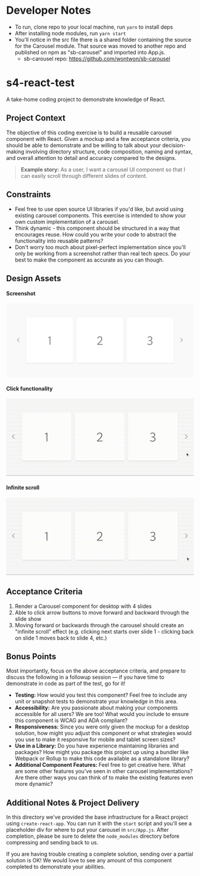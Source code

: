 # Developer Notes 
 * To run, clone repo to your local machine, run ``` yarn ``` to install deps
 * After installing node modules, run ``` yarn start ```
 * You'll notice in the src file there is a shared folder containing the source for the Carousel module. That source was moved to another repo and published on npm as "sb-carousel" and imported into App.js. 
   * sb-carousel repo: https://github.com/wontwon/sb-carousel  


# s4-react-test

A take-home coding project to demonstrate knowledge of React.

## Project Context

The objective of this coding exercise is to build a reusable carousel component with React. Given a mockup and a few acceptance criteria, you should be able to demonstrate and be willing to talk about your decision-making involving directory structure, code composition, naming and syntax, and overall attention to detail and accuracy compared to the designs.

> **Example story:** As a user, I want a carousel UI component so that I can easily scroll through different slides of content.

## Constraints

- Feel free to use open source UI libraries if you'd like, but avoid using existing carousel components. This exercise is intended to show your own custom implementation of a carousel.
- Think dynamic - this component should be structured in a way that encourages reuse. How could you write your code to abstract the functionality into reusable patterns?
- Don't worry too much about pixel-perfect implementation since you'll only be working from a screenshot rather than real tech specs. Do your best to make the component as accurate as you can though.

## Design Assets

#### Screenshot

![carousel screen shot](./src/assets/carousel.png)

#### Click functionality

![click functionality](./src/assets/click-scroll.gif)

#### Infinite scroll

![infinite scroll](./src/assets/infinite-scroll.gif)

## Acceptance Criteria

1. Render a Carousel component for desktop with 4 slides
1. Able to click arrow buttons to move forward and backward through the slide show
1. Moving forward or backwards through the carousel should create an "infinite scroll" effect (e.g. clicking next starts over slide 1 - clicking back on slide 1 moves back to slide 4, etc.)

## Bonus Points

Most importantly, focus on the above acceptance criteria, and prepare to discuss the following in a followup session — if you have time to demonstrate in code as part of the test, go for it!

- **Testing:** How would you test this component? Feel free to include any unit or snapshot tests to demonstrate your knowledge in this area.
- **Accessibility:** Are you passionate about making your components accessible for all users? We are too! What would you include to ensure this component is WCAG and ADA compliant?
- **Responsiveness:** Since you were only given the mockup for a desktop solution, how might you adjust this component or what strategies would you use to make it responsive for mobile and tablet screen sizes?
- **Use in a Library:** Do you have experience maintaining libraries and packages? How might you package this project up using a bundler like Webpack or Rollup to make this code available as a standalone library?
- **Additional Component Features:** Feel free to get creative here. What are some other features you've seen in other carousel implementations? Are there other ways you can think of to make the existing features even more dynamic?

## Additional Notes & Project Delivery

In this directory we've provided the base infrastructure for a React project using `create-react-app`. You can run it with the `start` script and you'll see a placeholder div for where to put your carousel in `src/App.js`. After completion, please be sure to delete the `node_modules` directory before compressing and sending back to us.

If you are having trouble creating a complete solution, sending over a partial solution is OK! We would love to see any amount of this component completed to demonstrate your abilities.
